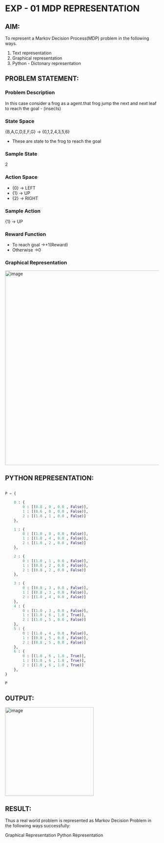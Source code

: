 # EXP - 01 MDP REPRESENTATION

## AIM:
To represent a Markov Decision Process(MDP) problem in the following ways.

1) Text representation
2) Graphical representation
3) Python - Dictonary representation

## PROBLEM STATEMENT:

### Problem Description
In this case consider a frog as a agent.that frog jump the next and next leaf to reach the goal - (insects) 

### State Space

{B,A,C,D,E,F,G} -> {0,1,2,4,3,5,6}

* These are state to the frog to reach the goal

### Sample State

2 

### Action Space

* {0} -> LEFT
* {1} -> UP
* {2} -> RIGHT

### Sample Action

{1} -> UP

### Reward Function

* To reach goal ->+1(Reward) 
* Otherwise ->0

### Graphical Representation

<img width="637" alt="image" src="https://github.com/Monisha-11/mdp-representation/assets/93427240/a7595c00-5896-4532-9c60-0ac6713f5c9b">




## PYTHON REPRESENTATION:
```python

P = {

    0 : {
        0 : [(0.8 , 0 , 0.0 , False)],
        1 : [(0.6 , 0 , 0.0 , False)],
        2 : [(1.0 , 1 , 0.0 , False)]
    },

    1 : {
        0 : [(1.0 , 0 , 0.0 , False)],
        1 : [(1.0 , 4 , 0.0 , False)],
        2 : [(1.0 , 2 , 0.0 , False)]
    },

    2 : {
        0 : [(1.0 , 1 , 0.0 , False)],
        1 : [(0.8 , 2 , 0.0 , False)],
        2 : [(0.8 , 2 , 0.0 , False)]
    },

    3 : {
        0 : [(0.8 , 3 , 0.0 , False)],
        1 : [(0.8 , 3 , 0.0 , False)],
        2 : [(1.0 , 4 , 0.0 , False)]
    },
    4 : {
        0 : [(1.0 , 3 , 0.0 , False)],
        1 : [(1.0 , 6 , 1.0 , True)],
        2 : [(1.0 , 5 , 0.0 , False)]
    },
    5 : {
        0 : [(1.0 , 4 , 0.0 , False)],
        1 : [(0.8 , 5 , 0.0 , False)],
        2 : [(0.8 , 5 , 0.0 , False)]
    },
    6 : {
        0 : [(1.0 , 6 , 1.0 , True)],
        1 : [(1.0 , 6 , 1.0 , True)],
        2 : [(1.0 , 6 , 1.0 , True)]
    },
}

P

```
## OUTPUT:

<img width="290" alt="image" src="https://github.com/Monisha-11/mdp-representation/assets/93427240/f5d7e740-c123-4493-9566-8ddc02aca523">


## RESULT:
Thus a real world problem is represented as Markov Decision Problem in the following ways successfully:

Graphical Representation
Python Representation


